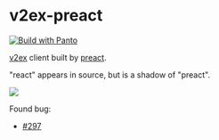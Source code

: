 # v2ex-preact
[![Build with Panto][build-image]][build-url]

[v2ex](https://www.v2ex.com) client built by [preact](https://preactjs.com/).

"react" appears in source, but is a shadow of "preact".

![](http://ww3.sinaimg.cn/large/72f96cbajw1f7pw4vq1f5g205008wjw9.gif)

Found bug:
 - [#297](https://github.com/developit/preact/issues/297)

[build-image]:https://img.shields.io/badge/build%20with-panto-yellowgreen.svg
[build-url]:http://pantojs.xyz/